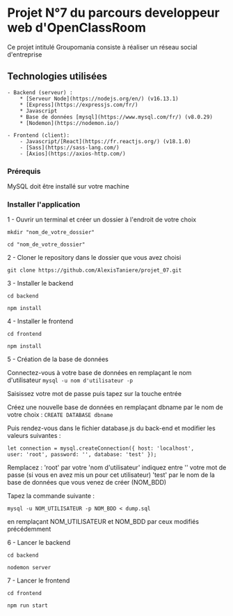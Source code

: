 # Projet N°7 du parcours developpeur web d'OpenClassRoom
Ce projet intitulé Groupomania consiste à réaliser un réseau social d'entreprise

## Technologies utilisées
    - Backend (serveur) :
        * [Serveur Node](https://nodejs.org/en/) (v16.13.1) 
        * [Express](https://expressjs.com/fr/)
        * Javascript 
        * Base de données [mysql](https://www.mysql.com/fr/) (v8.0.29)
        * [Nodemon](https://nodemon.io/)

    - Frontend (client):
        - Javascript/[React](https://fr.reactjs.org/) (v18.1.0)
        - [Sass](https://sass-lang.com/)
        - [Axios](https://axios-http.com/)


  ### Prérequis
  MySQL doit être installé sur votre machine

### Installer l'application

1 - Ouvrir un terminal et créer un dossier à l'endroit de votre choix

`mkdir "nom_de_votre_dossier"`

`cd "nom_de_votre_dossier"`

2 - Cloner le repository dans le dossier que vous avez choisi

`git clone https://github.com/AlexisTaniere/projet_07.git`

3 - Installer le backend

`cd backend`

`npm install`

4 - Installer le frontend

`cd frontend`

`npm install`

5 - Création de la base de données

Connectez-vous à votre base de données en remplaçant le nom d'utilisateur
`mysql -u nom d'utilisateur -p`

Saisissez votre mot de passe puis tapez sur la touche entrée

Créez une nouvelle base de données en remplaçant dbname par le nom de votre choix :
`CREATE DATABASE dbname`

Puis rendez-vous dans le fichier database.js du back-end et modifier les valeurs suivantes :

<code>let connection = mysql.createConnection({
    host: 'localhost',
    user: 'root',
    password: '',
    database: 'test'
});</code>

Remplacez : 'root' par votre 'nom d'utilisateur'
            indiquez entre '' votre mot de passe (si vous en avez mis un pour cet utilisateur)
            'test' par le nom de la base de données que vous venez de créer (NOM_BDD)


Tapez la commande suivante : 

`mysql -u NOM_UTILISATEUR -p NOM_BDD < dump.sql`

en remplaçant NOM_UTILISATEUR et NOM_BDD par ceux modifiés précédemment

6 - Lancer le backend 

`cd backend`

`nodemon server`

7 - Lancer le frontend

`cd frontend`

`npm run start`



    